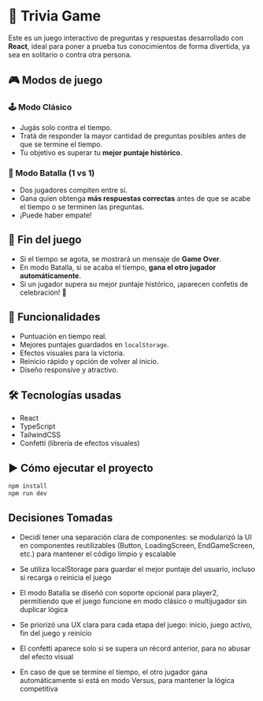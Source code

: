 # 🧠 Trivia Game

Este es un juego interactivo de preguntas y respuestas desarrollado con **React**, ideal para poner a prueba tus conocimientos de forma divertida, ya sea en solitario o contra otra persona.

## 🎮 Modos de juego

### 🕹️ Modo Clásico
- Jugás solo contra el tiempo.
- Tratá de responder la mayor cantidad de preguntas posibles antes de que se termine el tiempo.
- Tu objetivo es superar tu **mejor puntaje histórico**.

### 👥 Modo Batalla (1 vs 1)
- Dos jugadores compiten entre sí.
- Gana quien obtenga **más respuestas correctas** antes de que se acabe el tiempo o se terminen las preguntas.
- ¡Puede haber empate!

## 🏁 Fin del juego

- Si el tiempo se agota, se mostrará un mensaje de **Game Over**.
- En modo Batalla, si se acaba el tiempo, **gana el otro jugador automáticamente**.
- Si un jugador supera su mejor puntaje histórico, ¡aparecen confetis de celebración! 🎉

## 🚀 Funcionalidades

- Puntuación en tiempo real.
- Mejores puntajes guardados en `localStorage`.
- Efectos visuales para la victoria.
- Reinicio rápido y opción de volver al inicio.
- Diseño responsive y atractivo.

## 🛠️ Tecnologías usadas

- React
- TypeScript
- TailwindCSS
- Confetti (librería de efectos visuales)

## ▶️ Cómo ejecutar el proyecto

```bash
npm install
npm run dev
```

## Decisiones Tomadas

- Decidí tener una separación clara de componentes: se modularizó la UI en componentes reutilizables (Button, LoadingScreen, EndGameScreen, etc.) para mantener el código limpio y escalable

- Se utiliza localStorage para guardar el mejor puntaje del usuario, incluso si recarga o reinicia el juego

- El modo Batalla se diseñó con soporte opcional para player2, permitiendo que el juego funcione en modo clásico o multijugador sin duplicar lógica

- Se priorizó una UX clara para cada etapa del juego: inicio, juego activo, fin del juego y reinicio

- El confetti aparece solo si se supera un récord anterior, para no abusar del efecto visual

- En caso de que se termine el tiempo, el otro jugador gana automáticamente si está en modo Versus, para mantener la lógica competitiva
